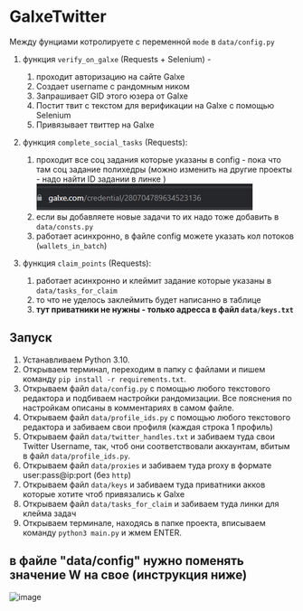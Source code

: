 # GalxeTwitter
Между фунциами котролируете с переменной `mode` в `data/config.py`

1. функция `verify_on_galxe` (Requests + Selenium) -
    1. проходит авторизацию на сайте Galxe
    2. Создает username с рандомным ником
    3. Запрашивает GID этого юзера от Galxe
    4. Постит твит с текстом для верификации на Galxe с помощью Selenium
    5. Привязывает твиттер на Galxe

2. функция `complete_social_tasks` (Requests):
   1. проходит все соц задания которые указаны в config - пока что там соц задание полихедры (можно изменить на другие проекты - надо найти ID задании в линке )
   ![img.png](img.png)
   2. если вы добавляете новые задачи то их надо тоже добавить в `data/consts.py`
   2. работает асинхронно, в файле config можете указать кол потоков (`wallets_in_batch`)

3. функция `claim_points` (Requests):
   1. работает асинхронно и клеймит задание которые указаны в `data/tasks_for_claim`
   2. то что не уделось заклеймить будет написанно в таблице
   3. **тут приватники не нужны - только адресса в файл `data/keys.txt`**

## Запуск
1. Устанавливаем Python 3.10.
2. Открываем терминал, переходим в папку с файлами и пишем команду `pip install -r requirements.txt`.
3. Открываем файл `data/config.py` с помощью любого текстового редактора и подбиваем настройки рандомизации. Все пояснения по настройкам описаны в комментариях в самом файле.
4. Открываем файл `data/profile_ids.py` с помощью любого текстового редактора и забиваем свои профиля (каждая строка 1 профиль)
5. Открываем файл `data/twitter_handles.txt` и забиваем туда свои Twitter Username, так, чтоб они соответствовали аккаунтам, вбитым в файл `data/profile_ids.py`.
6. Открываем файл `data/proxies` и забиваем туда proxy в формате user:pass@ip:port (без `http`)
7. Открываем файл `data/keys` и забиваем туда приватники акков которые хотите чтоб привязались к Galxe
8. Открываем файл `data/tasks_for_claim` и забиваем туда линки для клейма задач
9. Открываем терминале, находясь в папке проекта, вписываем команду `python3 main.py` и жмем ENTER.


## в файле "data/config" нужно поменять значение W на свое (инструкция ниже)
![image](https://user-images.githubusercontent.com/117441696/210056890-bc69281a-a7aa-4681-9722-4d65fd07c957.png)
